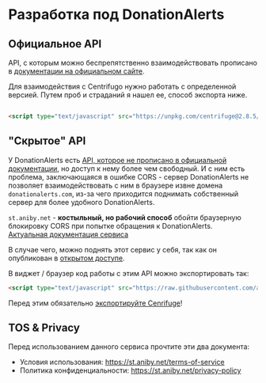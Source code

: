 # Разработка под DonationAlerts

## Официальное API

API, с которым можно беспрепятственно взаимодействовать прописано
в [документации на официальном сайте][1].

Для взаимодействия с Centrifugo нужно работать с определенной версией.
Путем проб и страданий я нашел ее, способ экспорта ниже.

<a id="centrifuge"></a>

```html

<script type="text/javascript" src="https://unpkg.com/centrifuge@2.8.5/dist/centrifuge.js"></script>
```

## "Скрытое" API

У DonationAlerts есть [API, которое не прописано в официальной документации][2],
но доступ к нему более чем свободный. И с ним есть проблема, заключающаяся
в ошибке CORS - сервер DonationAlerts не позволяет взаимодействовать с ним
в браузере извне домена `donationalerts.com`, из-за чего приходится поднимать
собственный сервер для более удобного DonationAlerts.

`st.aniby.net` - **костыльный, но рабочий способ** обойти браузерную блокировку
CORS при попытке обращения к DonationAlerts.\
[Актуальная документация сервиса][3]

В случае чего, можно поднять этот сервис у себя, так как он опубликован
в [открытом доступе](https://github.com/an1by/st-aniby).

В виджет / браузер код работы с этим API можно экспортировать так:

```html
<script type="text/javascript" src="https://raw.githubusercontent.com/an1by/StreamFeatures/refs/heads/master/scripts/js/donationalerts.js"></script>
```

Перед этим обязательно <a href="#centrifuge">экспортируйте Cenrifuge</a>!

## TOS & Privacy

Перед использованием данного сервиса прочтите эти два документа:

* Условия использования: https://st.aniby.net/terms-of-service
* Политика конфиденциальности: https://st.aniby.net/privacy-policy

[1]: https://www.donationalerts.com/apidoc

[2]: https://st.aniby.net/docs/da

[3]: https://st.aniby.net/docs
